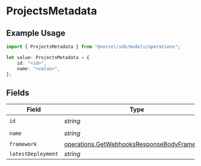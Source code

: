# ProjectsMetadata

## Example Usage

```typescript
import { ProjectsMetadata } from "@vercel/sdk/models/operations";

let value: ProjectsMetadata = {
    id: "<id>",
    name: "<value>",
};
```

## Fields

| Field                                                                                                      | Type                                                                                                       | Required                                                                                                   | Description                                                                                                |
| ---------------------------------------------------------------------------------------------------------- | ---------------------------------------------------------------------------------------------------------- | ---------------------------------------------------------------------------------------------------------- | ---------------------------------------------------------------------------------------------------------- |
| `id`                                                                                                       | *string*                                                                                                   | :heavy_check_mark:                                                                                         | N/A                                                                                                        |
| `name`                                                                                                     | *string*                                                                                                   | :heavy_check_mark:                                                                                         | N/A                                                                                                        |
| `framework`                                                                                                | [operations.GetWebhooksResponseBodyFramework](../../models/operations/getwebhooksresponsebodyframework.md) | :heavy_minus_sign:                                                                                         | N/A                                                                                                        |
| `latestDeployment`                                                                                         | *string*                                                                                                   | :heavy_minus_sign:                                                                                         | N/A                                                                                                        |